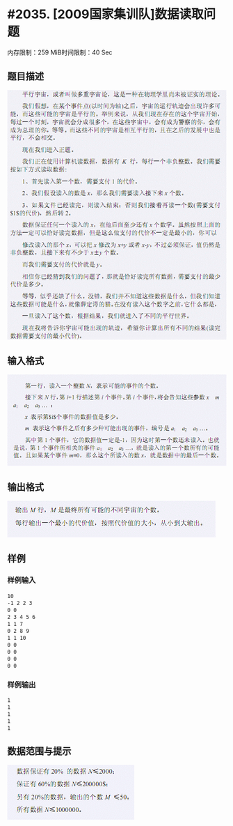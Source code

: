 # #2035. [2009国家集训队]数据读取问题

内存限制：259 MiB时间限制：40 Sec

## 题目描述

![](images/2035_1.jpg)

## 输入格式

![](images/2035_2.jpg)

## 输出格式

![](images/2035_3.jpg)

## 样例

### 样例输入

    
    10
    -1 2 2 3
    0 0
    2 3 4 5 6
    1 1 7
    0 2 8 9
    1 1 10
    0 0
    0 0
    0 0
    0 0
    
    

### 样例输出

    
    1
    1
    1
    1
    1
    
    

## 数据范围与提示

![](images/2035_4.jpg)
